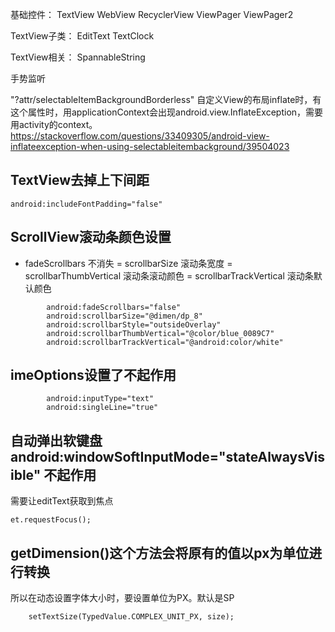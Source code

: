 

基础控件：
TextView
WebView
RecyclerView
ViewPager
ViewPager2

TextView子类：
EditText
TextClock

TextView相关：
SpannableString


手势监听



"?attr/selectableItemBackgroundBorderless" 自定义View的布局inflate时，有这个属性时，用applicationContext会出现android.view.InflateException，需要用activity的context。
https://stackoverflow.com/questions/33409305/android-view-inflateexception-when-using-selectableitembackground/39504023


## TextView去掉上下间距
```
android:includeFontPadding="false"
```

## ScrollView滚动条颜色设置
- fadeScrollbars 不消失
= scrollbarSize 滚动条宽度
= scrollbarThumbVertical 滚动条滚动颜色
= scrollbarTrackVertical 滚动条默认颜色
```
        android:fadeScrollbars="false"
        android:scrollbarSize="@dimen/dp_8"
        android:scrollbarStyle="outsideOverlay"
        android:scrollbarThumbVertical="@color/blue_0089C7"
        android:scrollbarTrackVertical="@android:color/white"
```


## imeOptions设置了不起作用
```
        android:inputType="text"
        android:singleLine="true"
```

## 自动弹出软键盘 android:windowSoftInputMode="stateAlwaysVisible" 不起作用
需要让editText获取到焦点
```
et.requestFocus();
```

## getDimension()这个方法会将原有的值以px为单位进行转换
所以在动态设置字体大小时，要设置单位为PX。默认是SP
```
    setTextSize(TypedValue.COMPLEX_UNIT_PX, size);
```